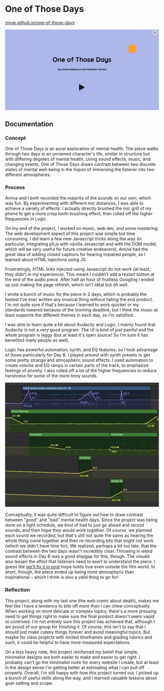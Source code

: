 # One of Those Days

[mjvar.github.io/one-of-those-days](https://mjvar.github.io/one-of-those-days/)

<img src="landing.png" width="600px">

## Documentation

### Concept

One of Those Days is an aural exploration of mental health. The piece walks through two days in an unnamed character's life, similar in structure but with differing degrees of mental health. Using sound effects, music, and changing events, One of Those Days draws contrast between two discrete states of mental well-being in the hopes of immersing the listener into two different atmospheres.

### Process

Amina and I both recorded the majority of the sounds on our own, which was fun. By experimenting with different mic distances, I was able to achieve a variety of effects. I actually directly brushed the mic grill of my phone to get a more crisp tooth brushing effect, then rolled off the higher frequencies in Logic.

On my end of the project, I worked on music, web dev, and some mastering. The web development aspect of this project was simple but time consuming. I did learn a few new Javascript tricks along the way (in particular, integrating p5.js with vanilla Javascript and with the DOM model, which will be very useful for future creative endeavors). Amina had the great idea of adding closed captions for hearing impaired people, so I learned about HTML injections using JS.

Frustratingly, HTML links injected using Javascript do not work (at least, they didn't in my experience). This meant I couldn't add a restart button at the end of the audio piece. After half an hour of fruitless Googling I ended up just making the page refresh, which isn't ideal but oh well.

I wrote a bunch of music for the piece in 2 days, which is probably the fastest I've ever written any musical thing without hating the end product. I'm not quite sure if that's because I learned to work quicker or my standards lowered because of the looming deadline, but I think the music at least supports the different themes in each day, so I'm satisfied.

I was able to learn quite a bit about Audacity and Logic. I mainly found that Audacity is not a very good program. The UI is kind of just painful and the whole program is laggy (but at least it's open source! So I'm sure it has benefited many people as well). 

Logic has powerful automation, synth, and EQ features, so I took advantage of those particularly for Day B. I played around with synth presets to get some pretty strange and atmospheric sound effects. I used automation to create volume and EQ ramps in certain parts of the track, to emphasize feelings of anxiety. I also rolled off a lot of the higher frequencies to reduce harshness for some of the more tinny sounds.

<img src="automation.png" width="600px">

Conceptually, it was quite difficult to figure out how to draw contrast between "good" and "bad" mental health days. Since the project was being done on a tight schedule, we kind of had to just go ahead and record sounds, and then hope they would work together. Of course, we planned each sound we recorded, but that's still not quite the same as hearing the whole thing come together and then re-recording bits that might not work (which we didn't have time for). We realized, perhaps a bit too late, that the contrast between the two days wasn't incredibly clear. Throwing in weird sound effects in Day B was a good stopgap for this, though. The visuals also lessen the effort that listeners need to exert to understand the piece. I guess the [we'll fix it in post](https://www.urbandictionary.com/define.php?term=Fix%20It%20In%20Post) trope holds true even outside the film world. In short, though, the piece ended up being more atmospheric than inspirational – which I think is also a valid thing to go for!

### Reflection

This project, along with my last one (the web comic about death), makes me feel like I have a tendency to bite off more than I can chew conceptually. When working on more delicate or complex topics, there's a more pressing need to get things right to make sure the final product doesn't seem vapid or contrived. I'm not entirely sure this project has achieved that, although I am proud of our group for finishing it. Of course, this isn't to say that I should just make cutesy things forever and avoid meaningful topics. But maybe for class projects with limited timeframes and grading rubrics and such, it could be helpful to have more measured expectations.

On a less heavy note, this project reinforced my belief that simple, minimalist designs are both easier to make and easier to get right. I probably can't go the minimalist route for every website I create, but at least in the design sense I'm getting better at estimating what I can pull off properly. Overall, I'm still happy with how this project turned out. I picked up a bunch of useful skills along the way, and I learned valuable lessons about goal-setting and scope.
